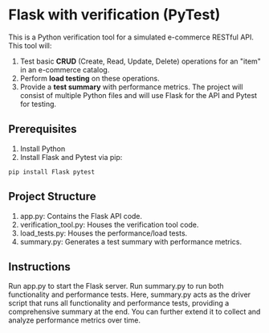 # Flask with verification (PyTest)
This is a Python verification tool for a simulated 
e-commerce RESTful API. This tool will:

1. Test basic **CRUD** (Create, Read, Update, Delete) operations for an "item" in an e-commerce catalog.
2. Perform **load testing** on these operations.
3. Provide a **test summary** with performance metrics.
The project will consist of multiple Python files and will use Flask for the API and Pytest for testing.

## Prerequisites
1. Install Python
2. Install Flask and Pytest via pip:
```
pip install Flask pytest
```

## Project Structure
1. app.py: Contains the Flask API code.
2. verification_tool.py: Houses the verification tool code.
3. load_tests.py: Houses the performance/load tests.
4. summary.py: Generates a test summary with performance metrics.

## Instructions
Run app.py to start the Flask server.
Run summary.py to run both functionality and performance tests.
Here, summary.py acts as the driver script that runs all functionality and performance tests, providing a comprehensive summary at the end. You can further extend it to collect and analyze performance metrics over time.

